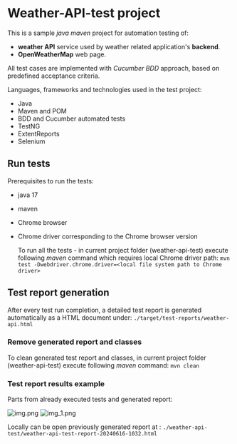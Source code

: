 # Weather-API-test project
This is a sample _java maven_ project for automation testing of:
* **weather API** service used by weather related application's **backend**.
* **OpenWeatherMap** web page.

All test cases are implemented with _Cucumber BDD_ approach, based on predefined acceptance criteria.

Languages, frameworks and technologies used in the test project:
* Java
* Maven and POM
* BDD and Cucumber automated tests
* TestNG
* ExtentReports
* Selenium

## Run tests
Prerequisites to run the tests:
* java 17
* maven
* Chrome browser
* Chrome driver corresponding to the Chrome browser version 


  To run all the tests - in current project folder (weather-api-test) execute following _maven_ command which requires local Chrome driver path:
```mvn test -Dwebdriver.chrome.driver=<local file system path to Chrome driver> ``` 

## Test report generation
After every test run completion, a detailed test report is generated automatically as a HTML document under:
    ``` ./target/test-reports/weather-api.html ```

### Remove generated report and classes
To clean generated test report and classes, in current project folder (weather-api-test) execute following _maven_ command:
```mvn clean ``` 

### Test report results example
Parts from already executed tests and generated report:

![img.png](img.png)
![img_1.png](img_1.png)

Locally can be open previously generated report at :
``` ./weather-api-test/weather-api-test-report-20240616-1032.html ```





